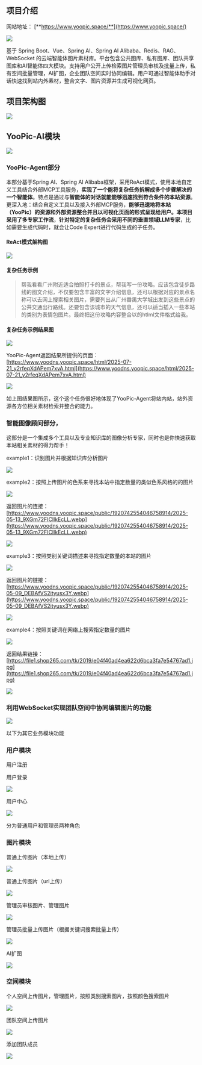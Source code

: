 ## 项目介绍
网站地址： [**https://www.yoopic.space/**](https://www.yoopic.space/)

![](https://cdn.nlark.com/yuque/0/2025/png/26568050/1753111055232-26d87332-a692-4c12-90e0-43f11d21ce7e.png)

基于 Spring Boot、Vue、Spring AI、Spring AI Alibaba、Redis、RAG、WebSocket 的云端智能体图片素材库。平台包含公共图库、私有图库、团队共享图库和AI智能体四大模块。支持用户公开上传检索图片管理员审核及批量上传，私有空间批量管理，AI扩图，企业团队空间实时协同编辑。用户可通过智能体助手对话快速找到站内外素材，整合文字、图片资源并生成可视化网页。

## 项目架构图
![](https://cdn.nlark.com/yuque/0/2025/png/26568050/1753097638698-1089e069-f917-47a2-a5e2-64b003b2224c.png)

## YooPic-AI模块
![](https://cdn.nlark.com/yuque/0/2025/png/26568050/1753101322507-bdd4c5af-527a-40d2-91f3-94da23653e09.png)

### YooPic-Agent部分
本部分基于Spring AI、Spring AI Alibaba框架，采用ReAct模式，使用本地自定义工具结合外部MCP工具服务，**实现了一个能将复杂任务拆解成多个步骤解决的一个智能体**。特点是通过与**智能体的对话就能能够迅速找到符合条件的本站资源**。更深入地：结合自定义工具以及接入外部MCP服务，**能够迅速地将本站（YooPic）的资源和外部资源整合并且以可视化页面的形式呈现给用户。**本项目**采用了多专家工作流**，**针对特定的复杂任务会采用不同的垂直领域LLM专家**，比如需要生成代码时，就会让Code Expert进行代码生成的子任务。

#### ReAct模式架构图
![](https://cdn.nlark.com/yuque/0/2025/png/26568050/1753101281077-ca036335-11a1-4115-ba8a-75ec6e429466.png)

#### 复杂任务示例
> 帮我看看广州附近适合拍照打卡的景点，帮我写一份攻略。应该包含徒步路线的图文介绍，不仅要包含丰富的文字介绍信息，还可以根据对应的景点名称可以去网上搜索相关图片，需要列出从广州番禺大学城出发到这些景点的公共交通出行路线。还要包含该城市的天气信息，还可以适当插入一些本站的类别为表情包图片。最终把这份攻略内容整合以的htlml文件格式给我。
>

#### 复杂任务示例结果图
![](https://cdn.nlark.com/yuque/0/2025/png/26568050/1753108884964-9c3130d4-c14f-482e-8694-d57d38b1187a.png)



YooPic-Agent返回结果所提供的页面：[https://www.yoodns.yoopic.space/html/2025-07-21_y2rfeqXdAPem7xvA.html](https://www.yoodns.yoopic.space/html/2025-07-21_y2rfeqXdAPem7xvA.html)

![](https://cdn.nlark.com/yuque/0/2025/png/26568050/1753109050363-78829596-be72-43f2-841d-fbd045db35bb.png)

如上图结果图所示，这个这个任务很好地体现了YooPic-Agent将站内站，站外资源各方位相关素材检索并整合的能力。

### 智能图像顾问部分，
这部分是一个集成多个工具以及专业知识库的图像分析专家，同时也是你快速获取本站相关素材的得力帮手！

example1：识别图片并根据知识库分析图片

![](https://cdn.nlark.com/yuque/0/2025/png/26568050/1753109556417-4bfcbc0f-f25f-476d-8d85-3ab8756613de.png)

example2：按照上传图片的色系来寻找本站中指定数量的类似色系风格的的图片

![](https://cdn.nlark.com/yuque/0/2025/png/26568050/1753109715462-0f625380-ecf8-4939-8053-bc023839f10a.png)

返回图片的连接：[https://www.yoodns.yoopic.space/public/1920742554046758914/2025-05-13_9XGm72FICllkEcLL.webp](https://www.yoodns.yoopic.space/public/1920742554046758914/2025-05-13_9XGm72FICllkEcLL.webp)

![](https://cdn.nlark.com/yuque/0/2025/png/26568050/1753109786913-eb3ac415-fd45-4c81-b0a6-915fc033e566.png)



example3：按照类别关键词描述来寻找指定数量的本站的图片

![](https://cdn.nlark.com/yuque/0/2025/png/26568050/1753109864953-f1bc6542-674c-44cf-97f5-e5a91880b7dd.png)

返回图片的链接：[https://www.yoodns.yoopic.space/public/1920742554046758914/2025-05-09_DEBAfVS2ityusx3Y.webp](https://www.yoodns.yoopic.space/public/1920742554046758914/2025-05-09_DEBAfVS2ityusx3Y.webp)

![](https://cdn.nlark.com/yuque/0/2025/png/26568050/1753109888659-0383c378-207c-4d41-9df8-eb608745b119.png)

example4：按照关键词在网络上搜索指定数量的图片

![](https://cdn.nlark.com/yuque/0/2025/png/26568050/1753110058294-87428ceb-a639-4303-8b52-b59a8feb4240.png)

返回结果链接：[https://file1.shop265.com/tk/2019/e04f40ad4ea622d6bca3fa7e54767ad1.jpg](https://file1.shop265.com/tk/2019/e04f40ad4ea622d6bca3fa7e54767ad1.jpg)



![](https://cdn.nlark.com/yuque/0/2025/png/26568050/1753110083445-c4c89785-03e1-4266-bcc5-94ca17ccccbe.png)





### 利用WebSocket实现团队空间中协同编辑图片的功能
![](https://cdn.nlark.com/yuque/0/2025/gif/26568050/1753146428803-d97e065a-f736-4d71-a8cd-396548b7b83c.gif)







以下为其它业务模块功能

### 用户模块
用户注册

用户登录

![](https://cdn.nlark.com/yuque/0/2025/png/26568050/1753110319369-6b8c5a70-fed3-44f3-9b4d-e13974c248cb.png)

用户中心

![](https://cdn.nlark.com/yuque/0/2025/png/26568050/1753110524298-e429aa0b-7c31-4e16-964b-091585f42f84.png)

分为普通用户和管理员两种角色

### 图片模块
普通上传图片（本地上传）

![](https://cdn.nlark.com/yuque/0/2025/png/26568050/1753110626292-1d6b762a-3a0c-4ffa-8f7c-aa95e2780af9.png)

普通上传图片（url上传）

![](https://cdn.nlark.com/yuque/0/2025/png/26568050/1753110638910-ab02d2c0-4af0-4489-ab6f-74e9ca055028.png)

管理员审核图片、管理图片

![](https://cdn.nlark.com/yuque/0/2025/png/26568050/1753110675786-d117a479-8864-4b12-bbf2-8a37b624e54d.png)

管理员批量上传图片（根据关键词搜索批量上传）

![](https://cdn.nlark.com/yuque/0/2025/png/26568050/1753110752145-f66a1bb1-8753-4cda-9ec1-dcc23bc096dc.png)



AI扩图

![](https://cdn.nlark.com/yuque/0/2025/png/26568050/1753111439932-ee094ab0-0788-4763-ad41-dc2505227c42.png)

### 空间模块




个人空间上传图片，管理图片，按照类别搜索图片，按照颜色搜索图片

![](https://cdn.nlark.com/yuque/0/2025/png/26568050/1753111566309-960700d7-3563-4815-a828-d8ffbff10d69.png)



团队空间上传图片

![](https://cdn.nlark.com/yuque/0/2025/png/26568050/1753111746659-f4d5cb80-e26e-4030-8c0e-93ba7172042b.png)

添加团队成员

![](https://cdn.nlark.com/yuque/0/2025/png/26568050/1753111845089-f37855e6-3130-47ce-8181-b4ee725f1b10.png)



## 


## 


